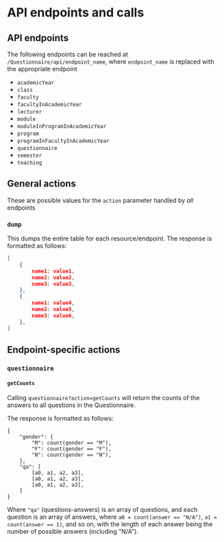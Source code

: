 # API endpoints and calls

## API endpoints

The following endpoints can be reached at `/Questionnaire/api/endpoint_name`, where `endpoint_name` is replaced with the appropriate endpoint

- `academicYear`
- `class`
- `faculty`
- `facultyInAcademicYear`
- `lecturer`
- `module`
- `moduleInProgramInAcademicYear`
- `program`
- `programInFacultyInAcademicYear`
- `questionnaire`
- `semester`
- `teaching`

## General actions

These are possible values for the `action` parameter handled by *all* endpoints

### `dump`

This dumps the entire table for each resource/endpoint. The response is formatted as follows:

```json
[
    {
        name1: value1,
        name2: value2,
        name3: value3,
    },
    {
        name1: value4,
        name2: value5,
        name3: value6,
    },
]
```

## Endpoint-specific actions

### `questionnaire`

#### `getCounts`

Calling `questionnaire?action=getCounts` will return the counts of the answers to all questions in the Questionnaire.

The response is formatted as follows:

```
{
    "gender": {
        "M": count(gender == "M"),
        "F": count(gender == "F"),
        "N": count(gender == "N"),
    },
    "qa": [
        [a0, a1, a2, a3],
        [a0, a1, a2, a3],
        [a0, a1, a2, a3],
    ]
}
```

Where `"qa"` (questions-answers) is an array of questions, and each question is an array of answers, where `a0 = count(answer == "N/A")`, `a1 = count(answer == 1)`, and so on, with the length of each answer being the number of possible answers (including "N/A").
